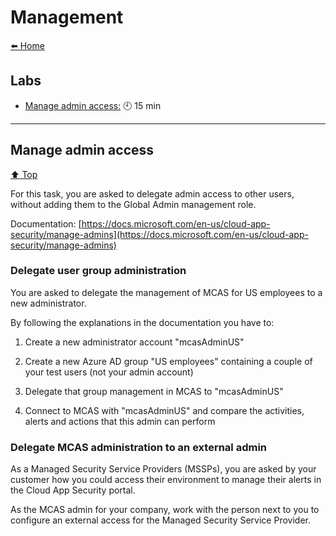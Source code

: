 # Management

[:arrow_left: Home](/README.md)

## Labs

- [Manage admin access:](Manage-admin-access) :clock10: 15 min

---

## Manage admin access

[:arrow_up: Top](#Management)

For this task, you are asked to delegate admin access to other users,
without adding them to the Global Admin management role.

Documentation:
[https://docs.microsoft.com/en-us/cloud-app-security/manage-admins](https://docs.microsoft.com/en-us/cloud-app-security/manage-admins)

### Delegate user group administration

You are asked to delegate the management of MCAS for US employees to a
new administrator.

By following the explanations in the documentation you have to:

1.  Create a new administrator account "mcasAdminUS"

2.   Create a new Azure AD group "US employees" containing a couple of
    your test users (not your admin account)

3.   Delegate that group management in MCAS to "mcasAdminUS"

4.   Connect to MCAS with "mcasAdminUS" and compare the activities,
    alerts and actions that this admin can perform

### Delegate MCAS administration to an external admin

As a Managed Security Service Providers (MSSPs), you are asked by your
customer how you could access their environment to manage their alerts
in the Cloud App Security portal.

As the MCAS admin for your company, work with the person next to you to
configure an external access for the Managed Security Service Provider.